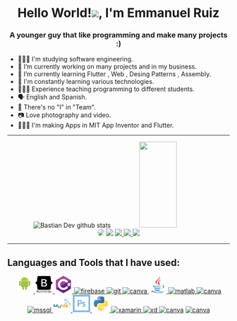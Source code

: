 <h1 align="center">Hello World!<img src="https://emoji.gg/assets/emoji/wavegif_1860.gif" width="30px">, I'm Emmanuel Ruiz</h1>
<h3 align="center">A younger guy that like programming and make many projects :)</h3>

- 👨🏻‍💻 I'm studying software engineering.<br>
- 🔭 I’m currently working on many projects and in my business. <br>
- 🌱 I’m currently learning Flutter , Web , Desing Patterns , Assembly.  <br>
- 🧠 I'm constantly learning various technologies. <br>
- 🧑🏻‍🏫 Experience teaching programming to different students.<br>
- 🗣️ English and Spanish.<br>
- 👥 There's no "I" in "Team".<br>
- 📷 Love photography and video.<br>
- 👨🏻‍💻 I'm making Apps in MIT App Inventor and Flutter.<br>
<hr>
<!--Skill And More Information--> 
<div align="center">  
  <img width="49%" height="195px" src="https://github-readme-stats.vercel.app/api?username=emmaprofemx&show_icons=true&count_private=true&hide_border=true&title_color=00b3ff&icon_color=00b4ff&text_color=c9d1d9&bg_color=0d1117" alt="Bastian Dev github stats" /> 
  <img width="41%" height="195px" src="https://github-readme-stats.vercel.app/api/top-langs/?username=emmaprofemx&layout=compact&hide_border=true&title_color=00b3ff&text_color=00b4ff&bg_color=0d1117" />
</div> 

<!--Social Media-->  
<div align="center"> 
 <a href="[https://www.youtube.com/@bastndev](https://www.youtube.com/channel/UC0ynUu5Wu3HhvOYAqkcBTZw)" target="_blank"><img src="https://img.shields.io/badge/-youtube-d71e18?style=for-the-badge&logo=youtube&logoColor=white" style="border-radius: 30px"></a> 
<a href="https://www.tiktok.com/@emmaprofemx?lang=es" target="_blank"><img src="https://img.shields.io/badge/TikTok-000?style=for-the-badge&logo=tiktok&logoColor=white" ></a>
 <a href="https://www.instagram.com/emmaprofemx/" target="_blank"><img src="https://img.shields.io/badge/-Instagram-%23E4405F?style=for-the-badge&logo=instagram&logoColor=white"</a> 
 <a href="https://www.linkedin.com/in/emmaprofemx/" target="_blank"><img src="https://img.shields.io/badge/LinkedIn-0077B5?style=for-the-badge&logo=linkedin&logoColor=white"</a> 
<a  href="https://mail.google.com/mail/u/0/?fs=1&tf=cm&source=mailto&to=emmaprofemx@gmail.com"  target="_blank"><img  src="https://img.shields.io/badge/-Email-D02929?style=for-the-badge&logo=gmail&logoColor=white"></a>
 </div>


<hr>
<h2 align="left">Languages and Tools that I have used:</h2>
<p align="center"> <a href="https://developer.android.com" target="_blank" rel="noreferrer"> <img src="https://raw.githubusercontent.com/devicons/devicon/master/icons/android/android-original-wordmark.svg" alt="android" width="40" height="40"/> </a> <a href="https://getbootstrap.com" target="_blank" rel="noreferrer"> <img src="https://raw.githubusercontent.com/devicons/devicon/master/icons/bootstrap/bootstrap-plain-wordmark.svg" alt="bootstrap" width="40" height="40"/> </a> <a href="https://www.w3schools.com/cs/" target="_blank" rel="noreferrer"> <img src="https://raw.githubusercontent.com/devicons/devicon/master/icons/csharp/csharp-original.svg" alt="csharp" width="40" height="40"/> </a> <a href="https://firebase.google.com/" target="_blank" rel="noreferrer"> <img src="https://www.vectorlogo.zone/logos/firebase/firebase-icon.svg" alt="firebase" width="40" height="40"/> </a> <a href="https://git-scm.com/" target="_blank" rel="noreferrer"> <img src="https://www.vectorlogo.zone/logos/git-scm/git-scm-icon.svg" alt="git" width="40" height="40"/> </a>  <a href="https://code.visualstudio.com" target="_blank" rel="noreferrer"> <img src="https://cdn.jsdelivr.net/gh/devicons/devicon/icons/vscode/vscode-original.svg" alt="canva" width="40" height="40"/> </a>  <a href="https://www.java.com" target="_blank" rel="noreferrer"> <img src="https://raw.githubusercontent.com/devicons/devicon/master/icons/java/java-original.svg" alt="java" width="40" height="40"/> </a> <a href="https://www.mathworks.com/" target="_blank" rel="noreferrer"> <img src="https://upload.wikimedia.org/wikipedia/commons/2/21/Matlab_Logo.png" alt="matlab" width="40" height="40"/> </a> <a href="https://github.com" target="_blank" rel="noreferrer"> <img src="https://cdn.jsdelivr.net/gh/devicons/devicon/icons/github/github-original.svg" alt="canva" width="40" height="40"/></a> <a href="https://www.microsoft.com/en-us/sql-server" target="_blank" rel="noreferrer"> <img src="https://www.svgrepo.com/show/303229/microsoft-sql-server-logo.svg" alt="mssql" width="40" height="40"/> </a> <a href="https://www.mysql.com/" target="_blank" rel="noreferrer"> <img src="https://raw.githubusercontent.com/devicons/devicon/master/icons/mysql/mysql-original-wordmark.svg" alt="mysql" width="40" height="40"/> </a> <a href="https://www.photoshop.com/en" target="_blank" rel="noreferrer"> <img src="https://raw.githubusercontent.com/devicons/devicon/master/icons/photoshop/photoshop-line.svg" alt="photoshop" width="40" height="40"/> </a> <a href="https://www.python.org" target="_blank" rel="noreferrer"> <img src="https://raw.githubusercontent.com/devicons/devicon/master/icons/python/python-original.svg" alt="python" width="40" height="40"/> </a> <a href="https://dotnet.microsoft.com/apps/xamarin" target="_blank" rel="noreferrer"> <img src="https://raw.githubusercontent.com/detain/svg-logos/780f25886640cef088af994181646db2f6b1a3f8/svg/xamarin.svg" alt="xamarin" width="40" height="40"/> </a> <a href="https://www.adobe.com/products/xd.html" target="_blank" rel="noreferrer"> <img src="https://cdn.worldvectorlogo.com/logos/adobe-xd.svg" alt="xd" width="40" height="40"/> </a>  <a href="https://canva.com" target="_blank" rel="noreferrer"> <img src="https://cdn.jsdelivr.net/gh/devicons/devicon/icons/canva/canva-original.svg" alt="canva" width="40" height="40"/></a>  
<a href="https://visualstudio.microsoft.com" target="_blank" rel="noreferrer"> <img src="https://cdn.jsdelivr.net/gh/devicons/devicon/icons/visualstudio/visualstudio-plain.svg" alt="canva" width="40" height="40"/> </a> 
</p>





